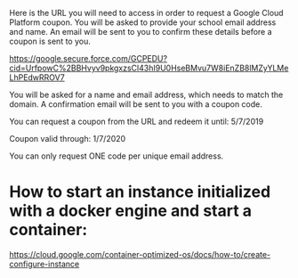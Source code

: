 Here is the URL you will need to access in order to request a Google Cloud Platform coupon. You will be asked to provide your 
school email address and name. An email will be sent to you to confirm these details before a coupon is sent to you.

https://google.secure.force.com/GCPEDU?cid=UrfpowC%2BBHvyv9pkgxzsCl43hI9U0HseBMvu7W8iEnZB8lMZyYLMeLhPEdwRROV7

You will be asked for a name and email address, which needs to match the domain. A confirmation email will be sent to you with a coupon code.

You can request a coupon from the URL and redeem it until: 5/7/2019

Coupon valid through: 1/7/2020

You can only request ONE code per unique email address.



# How to start an instance initialized with a docker engine and start a container:

https://cloud.google.com/container-optimized-os/docs/how-to/create-configure-instance

